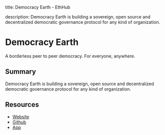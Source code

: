 title: Democracy Earth - EthHub

description: Democracy Earth is building a sovereign, open source and decentralized democratic governance protocol for any kind of organization.

# Democracy Earth
A borderless peer to peer democracy. For everyone, anywhere.

## Summary

Democracy Earth is building a sovereign, open source and decentralized democratic governance protocol for any kind of organization.

## Resources

* [Website](https://www.democracy.earth/)
* [Github](https://github.com/DemocracyEarth/)
* [App](https://votest.democracy.earth/)
